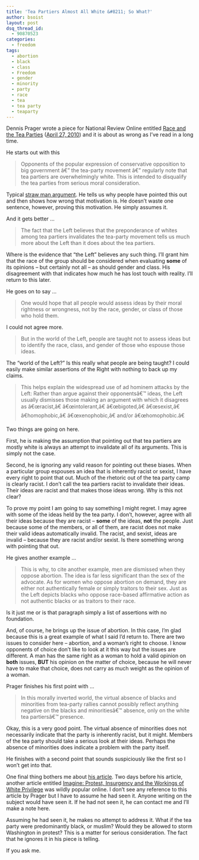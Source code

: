 ```yaml
---
title: 'Tea Partiers Almost All White &#8211; So What?'
author: bsoist
layout: post
dsq_thread_id:
  - 90870523
categories:
  - freedom
tags:
  - abortion
  - black
  - class
  - Freedom
  - gender
  - minority
  - party
  - race
  - tea
  - tea party
  - teaparty
---
```

Dennis Prager wrote a piece for National Review Online entitled [Race and the Tea Parties][1] ([April 27, 2010][1]) and it is about as wrong as I&#8217;ve read in a long time.

He starts out with this 

> Opponents of the popular expression of conservative opposition to big government â€” the tea-party movement â€” regularly note that tea partiers are overwhelmingly white. This is intended to disqualify the tea parties from serious moral consideration.

Typical [straw man argument][2]. He tells us why people have pointed this out and then shows how wrong that motivation is. He doesn&#8217;t waste one sentence, however, proving this motivation. He simply assumes it.

And it gets better &#8230;

> The fact that the Left believes that the preponderance of whites among tea partiers invalidates the tea-party movement tells us much more about the Left than it does about the tea partiers.

Where is the evidence that &#8220;the Left&#8221; believes any such thing. I&#8217;ll grant him that the race of the group should be considered when evaluating **some** of its opinions &#8211; but certainly not all &#8211; as should gender and class. His disagreement with that indicates how much he has lost touch with reality. I&#8217;ll return to this later.

He goes on to say &#8230;

> One would hope that all people would assess ideas by their moral rightness or wrongness, not by the race, gender, or class of those who hold them. 

I could not agree more.

> But in the world of the Left, people are taught not to assess ideas but to identify the race, class, and gender of those who espouse those ideas. 

The &#8220;world of the Left?&#8221; Is this really what people are being taught? I could easily make similar assertions of the Right with nothing to back up my claims.

> This helps explain the widespread use of ad hominem attacks by the Left: Rather than argue against their opponentsâ€™ ideas, the Left usually dismisses those making an argument with which it disagrees as â€œracist,â€ â€œintolerant,â€ â€œbigoted,â€ â€œsexist,â€ â€homophobic,â€ â€œxenophobic,â€ and/or â€œhomophobic.â€

Two things are going on here. 

First, he is making the assumption that pointing out that tea partiers are mostly white is always an attempt to invalidate all of its arguments. This is simply not the case. 

Second, he is ignoring any valid reason for pointing out these biases. When a particular group espouses an idea that is inherently racist or sexist, I have every right to point that out. Much of the rhetoric out of the tea party camp is clearly racist. I don&#8217;t call the tea partiers racist to invalidate their ideas. Their ideas are racist and that makes those ideas wrong. Why is this not clear? 

To prove my point I am going to say something I might regret. I may agree with some of the ideas held by the tea party. I don&#8217;t, however, agree with all their ideas because they are racist &#8211; **some** of the ideas, **not** the people. Just because some of the members, or all of them, are racist does not make their valid ideas automatically invalid. The racist, and sexist, ideas are invalid &#8211; because they are racist and/or sexist. Is there something wrong with pointing that out.

He gives another example &#8230;

> This is why, to cite another example, men are dismissed when they oppose abortion. The idea is far less significant than the sex of the advocate. As for women who oppose abortion on demand, they are either not authentically female or simply traitors to their sex. Just as the Left depicts blacks who oppose race-based affirmative action as not authentic blacks or as traitors to their race.

Is it just me or is that paragraph simply a list of assertions with no foundation. 

And, of course, he brings up the issue of abortion. In this case, I&#8217;m glad because this is a great example of what I said I&#8217;d return to. There are two issues to consider here &#8211; abortion, and a woman&#8217;s right to choose. I know opponents of choice don&#8217;t like to look at it this way but the issues are different. A man has the same right as a woman to hold a valid opinion on **both** issues, **BUT** his opinion on the matter of choice, because he will never have to make that choice, does not carry as much weight as the opinion of a woman. 

Prager finishes his first point with &#8230;

> In this morally inverted world, the virtual absence of blacks and minorities from tea-party rallies cannot possibly reflect anything negative on the blacks and minoritiesâ€™ absence, only on the white tea partiersâ€™ presence.

Okay, this is a very good point. The virtual absence of minorities does not necessarily indicate that the party is inherently racist, but it might. Members of the tea party should take a serious look at their ideas. Perhaps the absence of minorities does indicate a problem with the party itself. 

He finishes with a second point that sounds suspiciously like the first so I won&#8217;t get into that.

One final thing bothers me about [his article][1]. Two days before his article, another article entitled [Imagine: Protest, Insurgency and the Workings of White Privilege][3] was wildly popular online. I don&#8217;t see any reference to this article by Prager but I have to assume he had seen it. Anyone writing on the subject would have seen it. If he had not seen it, he can contact me and I&#8217;ll make a note here.

Assuming he had seen it, he makes no attempt to address it. What if the tea party were predominantly black, or muslim? Would they be allowed to storm Washington in protest? This is a matter for serious consideration. The fact that he ignores it in his piece is telling.

If you ask me.

 [1]: http://article.nationalreview.com/432622/race-and-the-tea-parties/dennis-prager?page=1
 [2]: http://en.wikipedia.org/wiki/Straw_man
 [3]: http://www.redroom.com/blog/tim-wise/imagine-protest-insurgency-and-workings-white-privilege
